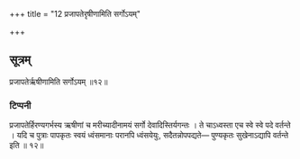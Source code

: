 +++
title = "12 प्रजापतेरृषीणामिति सर्गोऽयम्"

+++
## सूत्रम्
प्रजापतेर्ऋषीणामिति सर्गोऽयम् ॥१२॥  
### टिप्पनी
प्रजापतेर्हिरण्यगर्भस्य ऋषीणां च मरीच्यादीनामयं सर्गो देवादिस्तिर्यगन्तः । ते चाऽध्वस्ता एच स्वे स्वे पदे वर्तन्ते । यदि च पुत्राः पापकृतः स्वयं ध्वंसमानाः परानपि ध्वंसयेयुः, सदैतन्नोपपद्यते— पुण्यकृतः सुखेनाऽद्यापि वर्तन्ते इति ॥ १२॥  
